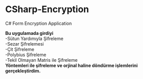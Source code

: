 # CSharp-Encryption
C# Form Encryption Application

**Bu uygulamada girdiyi**<br/>
-Sütun Yardımıyla Şifreleme<br/>
-Sezar Şifrelemesi<br/>
-Çit Şifreleme<br/>
-Polybius Şifreleme<br/>
-Tekil Olmayan Matris ile Şifreleme<br/>
**Yöntemleri ile şifreleme ve orjinal haline döndürme işlemlerini gerçekleştirdim.**
